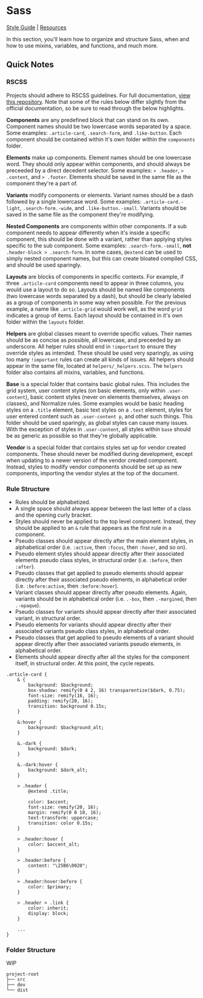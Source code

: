 # Sass

[Style Guide](style-guide.md) | [Resources](resources.md)

In this section, you'll learn how to organize and structure Sass, when and how to use mixins, variables, and functions, and much more.

## Quick Notes

### RSCSS

Projects should adhere to RSCSS guidelines. For full documentation, [view this repository](https://github.com/rstacruz/rscss). Note that some of the rules below differ slightly from the official documentation, so be sure to read through the below highlights.

**Components** are any predefined block that can stand on its own. Component names should be two lowercase words separated by a space. Some examples: `.article-card`, `.search-form`, and `.like-button`. Each component should be contained within it's own folder within the `components` folder.

**Elements** make up components. Element names should be one lowercase word. They should only appear within components, and should always be preceeded by a direct decedent selector. Some examples: `> .header`, `> .content`, and `> .footer`. Elements should be saved in the same file as the component they're a part of.

**Variants** modify components or elements. Variant names should be a dash followed by a single lowercase word. Some examples: `.article-card.-light`, `.search-form.-wide`, and `.like-button.-small`. Variants should be saved in the same file as the component they're modifying.

**Nested Components** are components within other components. If a sub component needs to appear differently when it's inside a specific component, this should be done with a variant, rather than applying styles specific to the sub component. Some examples: `.search-form.-small`, **not** `.header-block > .search-form`. In some cases, `@extend` can be used to simply nested component names, but this can create bloated compiled CSS, and should be used sparingly.

**Layouts** are blocks of components in specific contexts. For example, if three `.article-card` components need to appear in three columns, you would use a layout to do so. Layouts should be named like components (two lowercase words separated by a dash), but should be clearly labeled as a group of components in some way when possible. For the previous example, a name like `.article-grid` would work well, as the word `grid` indicates a group of items. Each layout should be contained in it's own folder within the `layouts` folder.

**Helpers** are global classes meant to override specific values. Their names should be as concise as possible, all lowercase, and preceeded by an underscore. All helper rules should end in `!important` to ensure they override styles as intended. These should be used very sparingly, as using too many `!important` rules can create all kinds of issues. All helpers should appear in the same file, located at `helpers/_helpers.scss`. The `helpers` folder also contains all mixins, variables, and functions.

**Base** is a special folder that contains basic global rules. This includes the grid system, user content styles (on basic elements, only within `.user-content`), basic content styles (never on elements themselves, always on classes), and Normalize rules. Some examples would be basic heading styles on a `.title` element, basic text styles on a `.text` element, styles for user entered content such as `.user-content p`, and other such things. This folder should be used sparingly, as global styles can cause many issues. With the exception of styles in `.user-content`, all styles within `base` should be as generic as possible so that they're globally applicable.

**Vendor** is a special folder that contains styles set up for vendor created components. These should never be modified during development, except when updating to a newer version of the vendor created component. Instead, styles to modify vendor components should be set up as new components, importing the vendor styles at the top of the document.

### Rule Structure

- Rules should be alphabetized.
- A single space should always appear between the last letter of a class and the opening curly bracket.
- Styles should never be applied to the top level component. Instead, they should be applied to an `&` rule that appears as the first rule in a component.
- Pseudo classes should appear directly after the main element styles, in alphabetical order (i.e. `:active`, then `:focus`, then `:hover`, and so on).
- Pseudo element styles should appear directly after their associated elements pseudo class styles, in structural order (i.e. `:before`, then `:after`).
- Pseudo classes that get applied to pseudo elements should appear directly after their associated pseudo elements, in alphabetical order (i.e. `:before:active`, then `:before:hover`).
- Variant classes should appear directly after pseudo elements. Again, variants should be in alphabetical order (i.e. `.-box`, then `.-margined`, then `.-opaque`).
- Pseudo classes for variants should appear directly after their associated variant, in structural order.
- Pseudo elements for variants should appear directly after their associated variants pseudo class styles, in alphabetical order.
- Pseudo classes that get applied to pseudo elements of a variant should appear directly after their associated variants pseudo elements, in alphabetical order.
- Elements should appear directly after all the styles for the component itself, in structural order. At this point, the cycle repeats.

```
.article-card {
    & {
        background: $background;
        box-shadow: remify(0 4 2, 16) transparentize($dark, 0.75);
        font-size: remify(16, 16);
        padding: remify(20, 16);
        transition: background 0.15s;
    }

    &:hover {
        background: $background_alt;
    }

    &.-dark {
        background: $dark;
    }

    &.-dark:hover {
        background: $dark_alt;
    }

    > .header {
        @extend .title;

        color: $accent;
        font-size: remify(20, 16);
        margin: remify(0 0 10, 16);
        text-transform: uppercase;
        transition: color 0.15s;
    }

    > .header:hover {
        color: $accent_alt;
    }

    > .header:before {
        content: "\25B6\0020";
    }

    > .header:hover:before {
        color: $primary;
    }

    > .header > .link {
        color: inherit;
        display: block;
    }

    ...
}
```

### Folder Structure

WIP

```
project-root
├── src
├── dev
└── dist
```
